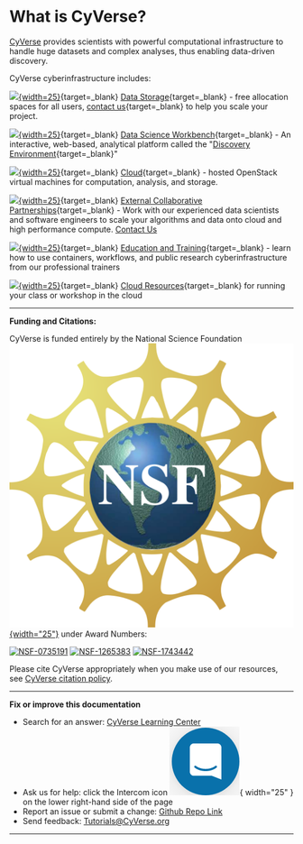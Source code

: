 # What is CyVerse?

[CyVerse](https://cyverse.org) provides scientists with powerful computational infrastructure to handle huge datasets and complex analyses, thus enabling data-driven discovery.

CyVerse cyberinfrastructure includes:

[de]: assets/de/logos/deIcon.svg
[data]: assets/de/menu_items/dataIcon.svg
[ball]: assets/de/logos/cyverse_ball_2022.png

[![][data]{width=25}](https://cyverse.org/data-store){target=_blank} [Data Storage](https://cyverse.org/data-store){target=_blank} - free allocation spaces for all users, [contact us](https://user.cyverse.org/requests/2){target=_blank} to help you scale your project.

[![][de]{width=25}](https://user.cyverse.org/services/2){target=_blank} [Data Science Workbench](https://user.cyverse.org/services/2){target=_blank}  - An interactive, web-based, analytical platform called the "[Discovery Environment](https://de.cyverse.org){target=_blank}"

[![][ball]{width=25}](https://user.cyverse.org/services/1){target=_blank} [Cloud](https://user.cyverse.org/services/1){target=_blank} - hosted OpenStack virtual machines for computation, analysis, and storage.

[![][ball]{width=25}](https://cyverse.org/ecp){target=_blank} [External Collaborative Partnerships](https://cyverse.org/ecp){target=_blank} - Work with our experienced data scientists and software engineers to scale your algorithms and data onto cloud and high performance compute. [Contact Us](https://user.cyverse.org/requests/3)

[![][ball]{width=25}](https://cyverse.org/teach){target=_blank} [Education and Training](https://cyverse.org/teach){target=_blank} - learn how to use containers, workflows, and public research cyberinfrastructure from our professional trainers

[![][ball]{width=25}](https://user.cyverse.org/requests/8){target=_blank} [Cloud Resources](https://user.cyverse.org/requests/8){target=_blank} for running your class or workshop in the cloud

-----------------------------------------------------------------------

**Funding and Citations:**

CyVerse is funded entirely by the National Science Foundation [![NSF](assets/nsf.png){width="25"}](https://nsf.gov) under Award Numbers:

[![NSF-0735191](https://img.shields.io/badge/NSF-0735191-blue.svg)](https://www.nsf.gov/awardsearch/showAward?AWD_ID=0735191)  [![NSF-1265383](https://img.shields.io/badge/NSF-1265383-blue.svg)](https://www.nsf.gov/awardsearch/showAward?AWD_ID=1265383)  [![NSF-1743442](https://img.shields.io/badge/NSF-1743442-blue.svg)](https://www.nsf.gov/awardsearch/showAward?AWD_ID=1743442)

Please cite CyVerse appropriately when you make use of our resources, see [CyVerse citation policy](https://cyverse.org/policies/cite-cyverse).

-----------------------------------------------------------------------

**Fix or improve this documentation**

  - Search for an answer:
     [CyVerse Learning Center](https://learning.cyverse.org)
  - Ask us for help:
    click the Intercom icon ![Intercom](assets/intercom.png){ width="25" } on the lower right-hand side of the page
  - Report an issue or submit a change:
    [Github Repo Link](https://github.com/cyverse-learning-materials/)
  - Send feedback: <Tutorials@CyVerse.org>
  
------------------------------------------------------------------------
